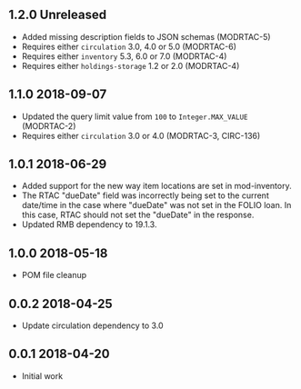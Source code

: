 ## 1.2.0 Unreleased
 * Added missing description fields to JSON schemas (MODRTAC-5)
 * Requires either `circulation` 3.0, 4.0 or 5.0 (MODRTAC-6)
 * Requires either `inventory` 5.3, 6.0 or 7.0 (MODRTAC-4)
 * Requires either `holdings-storage` 1.2 or 2.0 (MODRTAC-4)

## 1.1.0 2018-09-07
 * Updated the query limit value from `100` to `Integer.MAX_VALUE` (MODRTAC-2)
 * Requires either `circulation` 3.0 or 4.0 (MODRTAC-3, CIRC-136)

## 1.0.1 2018-06-29
 * Added support for the new way item locations are set in mod-inventory.
 * The RTAC "dueDate" field was incorrectly being set to the current date/time
   in the case where "dueDate" was not set in the FOLIO loan. In this case,
   RTAC should not set the "dueDate" in the response.
 * Updated RMB dependency to 19.1.3.

## 1.0.0 2018-05-18
 * POM file cleanup

## 0.0.2 2018-04-25
 * Update circulation dependency to 3.0

## 0.0.1 2018-04-20
 * Initial work
